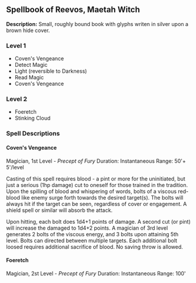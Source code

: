 ## Spellbook of Reevos, Maetah Witch

**Description:**  Small, roughly bound book with glyphs writen in silver upon a brown hide cover.

### Level 1
* Coven's Vengeance
* Detect Magic
* Light (reversible to Darkness)
* Read Magic
* Coven's Vengeance

### Level 2
* Foeretch
* Stinking Cloud


### Spell Descriptions

#### Coven's Vengeance
Magician, 1st Level - _Precept of Fury_
Duration: Instantaneous
Range: 50'+ 5'/level

Casting of this spell requires blood - a pint or more for the uninitiated, but just a serious (1hp damage) cut to oneself for those trained in the tradition.  Upon the spilling of blood and whispering of words, bolts of a viscous red-blood like enemy surge forth towards the desired target(s).  The bolts will always hit if the target can be seen, regardless of cover or engagement.  A shield spell or similar will absorb the attack.

Upon hitting, each bolt does 1d4+1 points of damage.  A second cut (or pint) will increase the damaged to 1d4+2 points. A magician of 3rd level generates 2 bolts of the viscous energy, and 3 bolts upon attaining 5th level.  Bolts can directed between multiple targets.  Each additional bolt loosed requires additional sacrifice of blood. No saving throw is allowed.


#### Foeretch
Magician, 2st Level - _Precept of Fury_
Duration: Instantaneous
Range: 100'